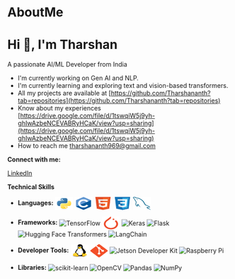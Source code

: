 # AboutMe
# Hi 👋, I'm Tharshan

A passionate AI/ML Developer from India

* I'm currently working on Gen AI and NLP.
* I'm currently learning and exploring text and vision-based transformers.
* All my projects are available at [https://github.com/Tharshananth?tab=repositories](https://github.com/Tharshananth?tab=repositories)
* Know about my experiences [https://drive.google.com/file/d/1tswqiW5j9yh-ghIwAzbeNCEVABRyHCaK/view?usp=sharing](https://drive.google.com/file/d/1tswqiW5j9yh-ghIwAzbeNCEVABRyHCaK/view?usp=sharing)
* How to reach me tharshananth969@gmail.com

**Connect with me:**

[LinkedIn](https://www.linkedin.com/in/tharshananth-n-756698288/)

**Technical Skills**

* **Languages:** <img align="center" alt="Python" height="30" width="40" src="https://raw.githubusercontent.com/devicons/devicon/master/icons/python/python-original.svg">
  <img align="center" alt="C" height="30" width="40" src="https://raw.githubusercontent.com/devicons/devicon/master/icons/c/c-original.svg">
  <img align="center" alt="HTML5" height="30" width="40" src="https://raw.githubusercontent.com/devicons/devicon/master/icons/html5/html5-original.svg">
  <img align="center" alt="CSS3" height="30" width="40" src="https://raw.githubusercontent.com/devicons/devicon/master/icons/css3/css3-original.svg">
  <img align="center" alt="MySQL" height="30" width="40" src="https://raw.githubusercontent.com/devicons/devicon/master/icons/mysql/mysql-original.svg">

* **Frameworks:** <img align="center" alt="TensorFlow" height="30" width="40" src="https://www.vectorlogo.zone/logos/tensorflow/tensorflow-icon.svg">
  <img align="center" alt="PyTorch" height="30" width="40" src="https://raw.githubusercontent.com/devicons/devicon/master/icons/pytorch/pytorch-original.svg">
  <img align="center" alt="Keras" height="30" width="40" src="https://upload.wikimedia.org/wikipedia/commons/a/ae/Keras_logo.svg">
  <img align="center" alt="Flask" height="30" width="40" src="https://upload.wikimedia.org/wikipedia/commons/3/3c/Flask_logo.svg">
  <img align="center" alt="Hugging Face Transformers" height="30" width="40" src="https://huggingface.co/front/assets/huggingface_logo-noborder.svg">
  <img align="center" alt="LangChain" height="30" width="40" src="https://avatars.githubusercontent.com/u/106961273?s=200&v=4">

* **Developer Tools:** <img align="center" alt="Linux" height="30" width="40" src="https://raw.githubusercontent.com/devicons/devicon/master/icons/linux/linux-original.svg">
  <img align="center" alt="Git" height="30" width="40" src="https://raw.githubusercontent.com/devicons/devicon/master/icons/git/git-original.svg">
  <img align="center" alt="Jetson Developer Kit" height="30" width="40" src="https://upload.wikimedia.org/wikipedia/commons/2/21/Nvidia_logo.svg">
  <img align="center" alt="Raspberry Pi" height="30" width="40" src="https://upload.wikimedia.org/wikipedia/en/thumb/c/cb/Raspberry_Pi_Logo.svg/1920px-Raspberry_Pi_Logo.svg.png">

* **Libraries:** <img align="center" alt="scikit-learn" height="30" width="40" src="https://upload.wikimedia.org/wikipedia/commons/0/05/Scikit_learn_logo_small.svg">
  <img align="center" alt="OpenCV" height="30" width="40" src="https://www.vectorlogo.zone/logos/opencv/opencv-icon.svg">
  <img align="center" alt="Pandas" height="30" width="40" src="https://upload.wikimedia.org/wikipedia/commons/e/ed/Pandas_logo.svg">
  <img align="center" alt="NumPy" height="30" width="40" src="https://upload.wikimedia.org/wikipedia/commons/3/31/NumPy_logo_2020.svg">

